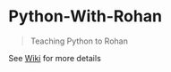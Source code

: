 Python-With-Rohan
=================

> Teaching Python to Rohan

See [Wiki](https://github.com/prakhar1989/Python-With-Rohan/wiki) for more details

